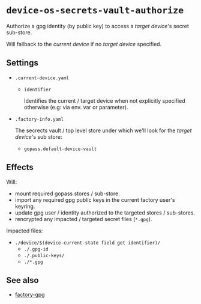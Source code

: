 # `device-os-secrets-vault-authorize`

Authorize a gpg identity (by public key) to access a *target device*'s
secret sub-store.

Will fallback to the *current device* if no *target device* specified.

## Settings

 -  `.current-device.yaml`

     -  `identifier`

        Identifies the current / target device when not explicitly specified
        otherwise (e.g: via env. var or parameter).

 -  `.factory-info.yaml`

    The secrects vault / top level store under which we'll look
    for the *target device*'s sub store:

     -  `gopass.default-device-vault`

## Effects

Will:

 -  mount required gopass stores / sub-store.
 -  import any required gpg public keys in the current factory user's
    keyring.
 -  update gpg user / identity authorized to the targeted stores / sub-stores.
 -  rencrypted any impacted / targeted secret files (`*.gpg`).


Impacted files:

 -  `./device/$(device-current-state field get identifier)/`
     -  `./.gpg-id`
     -  `./.public-keys/`
     -  `./*.gpg`

## See also

 -  [factory-gpg](./factory-gpg.md)
